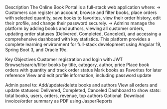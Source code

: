 Description
The Online Book Portal is a full-stack web application where:
→ Customers can register an account, browse and filter books, place orders with selected quantity, save books to favorites, view their order history, edit their profile, and change their password securely.
→ Admins manage the platform by adding books and authors, viewing all customer orders, updating order statuses (Delivered, Completed, Canceled), and accessing a comprehensive dashboard with key statistics.
This platform provides a complete learning environment for full-stack development using Angular 19, Spring Boot 3, and Oracle 19c.

Key Objectives
Customer registration and login with JWT
Browse/search/filter books by title, category, author, price
Place book orders with quantity and track order status
Mark books as Favorites for later reference
View and edit profile information, including password update

Admin panel to:
Add/update/delete books and authors
View all orders and update statuses: Delivered, Completed, Canceled
Dashboard to show stats: total books, users, orders, revenue, top authors
Optional: Download invoice/order summary as PDF using JasperReports

